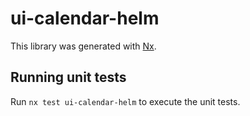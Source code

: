 # ui-calendar-helm

This library was generated with [Nx](https://nx.dev).

## Running unit tests

Run `nx test ui-calendar-helm` to execute the unit tests.
